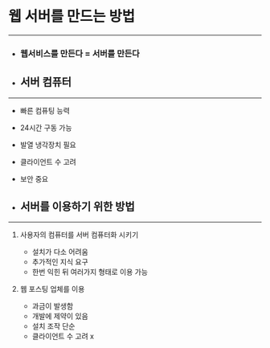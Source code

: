 # **웹 서버를 만드는 방법**

------

- ###   웹서비스를 만든다 = 서버를 만든다



- ## 서버 컴퓨터 


------

- 빠른 컴퓨팅 능력
- 24시간 구동 가능
- 발열 냉각장치 필요
- 클라이언트 수 고려
- 보안 중요



- ## 서버를 이용하기 위한 방법


------

1. 사용자의 컴퓨터를 서버 컴퓨터화 시키기
   - 설치가 다소 어려움
   - 추가적인 지식 요구
   - 한번 익힌 뒤 여러가지 형태로 이용 가능

2. 웹 포스팅 업체를 이용
   - 과금이 발생함
   - 개발에 제약이 있음
   - 설치 조작 단순
   - 클라이언트 수 고려 x